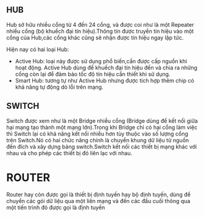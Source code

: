 ## HUB

Hub sở hữu nhiều cổng từ 4 đến 24 cổng, và được coi như là một Repeater nhiều cổng (bộ khuếch đại tín hiệu).Thông tin được truyền tín hiệu vào một cổng của Hub,các cổng khác cũng sẽ nhận được tín hiệu ngay lập tức.

Hiện nay có hai loại Hub:
- Active Hub: loại này được sử dụng phổ biến,cần được cấp nguồn khi hoạt động. Active Hub dùng để khuếch đại tín hiệu đến và chia ra những cổng còn lại để đảm bảo tốc độ tín hiệu cần thiết khi sử dụng.
- Smart Hub: tương tự như Active Hub nhưng được tích hợp thêm chip có khả năng tự động dò lỗi trên mạng.

## SWITCH

Switch được xem như là một Bridge nhiều cổng (Bridge dùng để kết nối giữa hại mạng tạo thành một mạng lớn).Trong khi Bridge chỉ có hại cổng làm việc thì Switch lại có khả năng kết nối nhiều hơn tùy thuộc vào số lượng cổng trên Switch.Nó có hai chức năng chính là chuyển khung dữ liệu từ nguồn đến đích và xây dựng bảng switch.Switch kết nối các thiết bị  mạng khác với nhau và cho phép các thiết bị đó liên lạc với nhau.

# ROUTER

Router hay còn được gọi là thiết bị định tuyến hay bộ định tuyến, dùng để chuyển các gói dữ liệu qua một liên mạng và đến các đầu cuối thông qua một tiến trình đó được gọi là định tuyến
